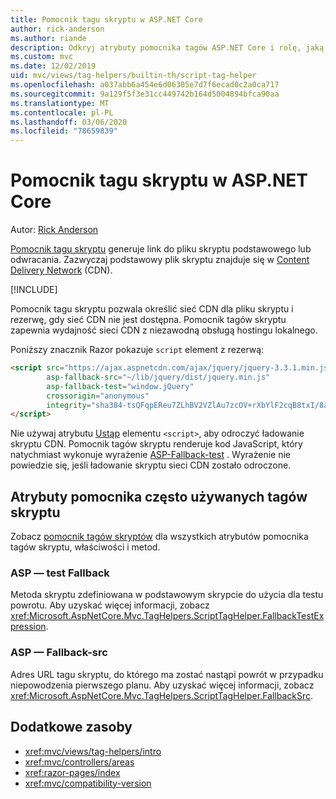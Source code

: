 ```yaml
---
title: Pomocnik tagu skryptu w ASP.NET Core
author: rick-anderson
ms.author: riande
description: Odkryj atrybuty pomocnika tagów ASP.NET Core i rolę, jaką każdy atrybut odgrywa w rozszerzeniu zachowania tagu skryptu HTML.
ms.custom: mvc
ms.date: 12/02/2019
uid: mvc/views/tag-helpers/builtin-th/script-tag-helper
ms.openlocfilehash: a037abb6a454e6d06305e7d7f6ecad0c2a0ca717
ms.sourcegitcommit: 9a129f5f3e31cc449742b164d5004894bfca90aa
ms.translationtype: MT
ms.contentlocale: pl-PL
ms.lasthandoff: 03/06/2020
ms.locfileid: "78659839"
---
```

# <a name="script-tag-helper-in-aspnet-core"></a>Pomocnik tagu skryptu w ASP.NET Core

Autor: [Rick Anderson](https://twitter.com/RickAndMSFT)

[Pomocnik tagu skryptu](xref:Microsoft.AspNetCore.Mvc.TagHelpers.ScriptTagHelper) generuje link do pliku skryptu podstawowego lub odwracania. Zazwyczaj podstawowy plik skryptu znajduje się w [Content Delivery Network](/office365/enterprise/content-delivery-networks#what-exactly-is-a-cdn) (CDN).

[!INCLUDE[](~/includes/cdn.md)]

Pomocnik tagu skryptu pozwala określić sieć CDN dla pliku skryptu i rezerwę, gdy sieć CDN nie jest dostępna. Pomocnik tagów skryptu zapewnia wydajność sieci CDN z niezawodną obsługą hostingu lokalnego.

Poniższy znacznik Razor pokazuje `script` element z rezerwą:

```html
<script src="https://ajax.aspnetcdn.com/ajax/jquery/jquery-3.3.1.min.js"
        asp-fallback-src="~/lib/jquery/dist/jquery.min.js"
        asp-fallback-test="window.jQuery"
        crossorigin="anonymous"
        integrity="sha384-tsQFqpEReu7ZLhBV2VZlAu7zcOV+rXbYlF2cqB8txI/8aZajjp4Bqd+V6D5IgvKT">
</script>
```

Nie używaj atrybutu [Ustąp](https://developer.mozilla.org/docs/Web/HTML/Element/script) elementu `<script>`, aby odroczyć ładowanie skryptu CDN. Pomocnik tagów skryptu renderuje kod JavaScript, który natychmiast wykonuje wyrażenie [ASP-Fallback-test](#asp-fallback-test) . Wyrażenie nie powiedzie się, jeśli ładowanie skryptu sieci CDN zostało odroczone.

## <a name="commonly-used-script-tag-helper-attributes"></a>Atrybuty pomocnika często używanych tagów skryptu

Zobacz [pomocnik tagów skryptów](xref:Microsoft.AspNetCore.Mvc.TagHelpers.ScriptTagHelper) dla wszystkich atrybutów pomocnika tagów skryptu, właściwości i metod.

### <a name="asp-fallback-test"></a>ASP — test Fallback

Metoda skryptu zdefiniowana w podstawowym skrypcie do użycia dla testu powrotu. Aby uzyskać więcej informacji, zobacz <xref:Microsoft.AspNetCore.Mvc.TagHelpers.ScriptTagHelper.FallbackTestExpression>.

### <a name="asp-fallback-src"></a>ASP — Fallback-src

Adres URL tagu skryptu, do którego ma zostać nastąpi powrót w przypadku niepowodzenia pierwszego planu. Aby uzyskać więcej informacji, zobacz <xref:Microsoft.AspNetCore.Mvc.TagHelpers.ScriptTagHelper.FallbackSrc>.

## <a name="additional-resources"></a>Dodatkowe zasoby

* <xref:mvc/views/tag-helpers/intro>
* <xref:mvc/controllers/areas>
* <xref:razor-pages/index>
* <xref:mvc/compatibility-version>
